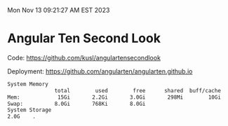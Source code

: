 Mon Nov 13 09:21:27 AM EST 2023

# Angular Ten Second Look

Code: https://github.com/kusl/angulartensecondlook

Deployment: https://github.com/angularten/angularten.github.io

```bash
System Memory
               total        used        free      shared  buff/cache   available
Mem:            15Gi       2.2Gi       3.0Gi       298Mi        10Gi        13Gi
Swap:          8.0Gi       768Ki       8.0Gi
System Storage
2.0G	.
```
```bash
